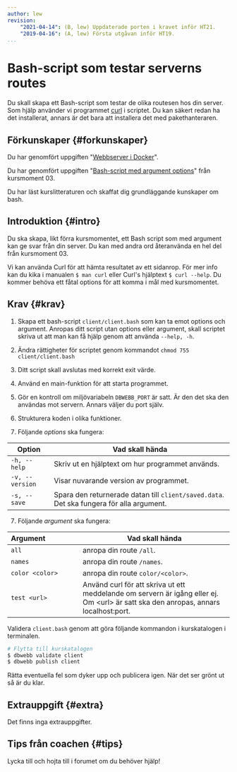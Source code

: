```yaml
---
author: lew
revision:
    "2021-04-14": (B, lew) Uppdaterade porten i kravet inför HT21.
    "2019-04-16": (A, lew) Första utgåvan inför HT19.
...
```

Bash-script som testar serverns routes
===================================

Du skall skapa ett Bash-script som testar de olika routesen hos din server. Som hjälp använder vi programmet [curl](https://curl.haxx.se/) i scriptet. Du kan säkert redan ha det installerat, annars är det bara att installera det med pakethanteraren.

<!--more-->



Förkunskaper {#forkunskaper}
-----------------------

Du har genomfört uppgiften "[Webbserver i Docker](uppgift/webbserver-i-docker)".

Du har genomfört uppgiften "[Bash-script med argument options](uppgift/ett-bash-script-med-options-command-arguments)" från kursmoment 03.

Du har läst kurslitteraturen och skaffat dig grundläggande kunskaper om bash.



Introduktion {#intro}
-----------------------

Du ska skapa, likt förra kursmomentet, ett Bash script som med argument kan ge svar från din server. Du kan med andra ord återanvända en hel del från kursmoment 03.

Vi kan använda Curl för att hämta resultatet av ett sidanrop. För mer info kan du kika i manualen `$ man curl` eller Curl's hjälptext `$ curl --help`. Du kommer behöva ett fåtal options för att komma i mål med kursmomentet.



Krav {#krav}
-----------------------

1. Skapa ett bash-script `client/client.bash` som kan ta emot options och argument. Anropas ditt script utan options eller argument, skall scriptet skriva ut att man kan få hjälp genom att använda `--help, -h`.

1. Ändra rättigheter för scriptet genom kommandot `chmod 755 client/client.bash`

1. Ditt script skall avslutas med korrekt exit värde.

1. Använd en main-funktion för att starta programmet.

1. Gör en kontroll om miljövariabeln `DBWEBB_PORT` är satt. Är den det ska den användas mot servern. Annars väljer du port själv.

1. Strukturera koden i olika funktioner.

1. Följande *options* ska fungera:

| Option                | Vad skall hända |
|-----------------------|-----------------|
| `-h, --help`          | Skriv ut en hjälptext om hur programmet används. |
| `-v, --version`       | Visar nuvarande version av programmet. |
| `-s, --save`          | Spara den returnerade datan till `client/saved.data`. Det ska fungera för alla argument.|


7. Följande *argument* ska fungera:

| Argument&nbsp;&nbsp;&nbsp;&nbsp;&nbsp;&nbsp;&nbsp;&nbsp;&nbsp;&nbsp;&nbsp;&nbsp;&nbsp;&nbsp;&nbsp;&nbsp;| Vad skall hända |
|---------------------------|-----------------|
| `all`                     | anropa din route `/all`. |
| `names`                   | anropa din route `/names`.|
| `color <color>`           | anropa din route `color/<color>`. |
| `test <url>`        | Använd curl för att skriva ut ett meddelande om servern är igång eller ej. Om &lt;url&gt; är satt ska den anropas, annars localhost:port. |



Validera `client.bash` genom att göra följande kommandon i kurskatalogen i terminalen.

```bash
# Flytta till kurskatalogen
$ dbwebb validate client
$ dbwebb publish client
```

Rätta eventuella fel som dyker upp och publicera igen. När det ser grönt ut så är du klar.  



Extrauppgift {#extra}
-----------------------

Det finns inga extrauppgifter.



Tips från coachen {#tips}
-----------------------

Lycka till och hojta till i forumet om du behöver hjälp!
